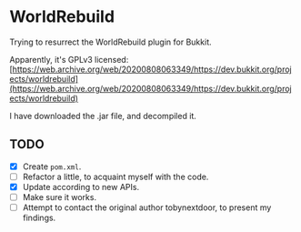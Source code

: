 # WorldRebuild

Trying to resurrect the WorldRebuild plugin for Bukkit.

Apparently, it's GPLv3
licensed: [https://web.archive.org/web/20200808063349/https://dev.bukkit.org/projects/worldrebuild](https://web.archive.org/web/20200808063349/https://dev.bukkit.org/projects/worldrebuild)

I have downloaded the .jar file, and decompiled it.

## TODO

- [x] Create `pom.xml`.
- [ ] Refactor a little, to acquaint myself with the code.
- [x] Update according to new APIs.
- [ ] Make sure it works.
- [ ] Attempt to contact the original author tobynextdoor, to present my findings.
